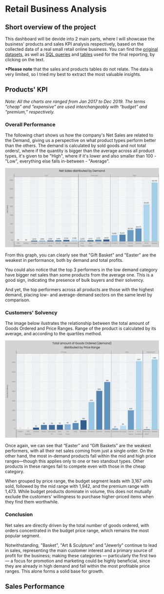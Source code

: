 # Retail Business Analysis
## Short overview of the project
This dashboard will be devide into 2 main parts, where I will showcase the business' products and sales KPI analysis respectively, based on the collected data of a real small retail online business. You can find the [original datasets](uploaded/orig.datasets), as well as [SQL queries](uploaded/sql.queries) and [tables](uploaded/finalised.tables) used for the final reporting, by clicking on the text.

<b>*Please note</b> that the sales and products tables do not relate. The data is very limited, so I tried my best to extract the most valuable insights.

## Products' KPI
<i>Note: All the charts are ranged from Jan 2017 to Dec 2019. The terms “cheap” and “expensive” are used interchangeably with “budget” and “premium,” respectively.</i>

### Overall Performance

The following chart shows us how the company's Net Sales are related to the Demand, giving us a perspective on what product types perform better than the others. The demand is calculated by sold goods and not total orders!, where if the quantity is bigger than the average across all product types, it's given to be "High", where if it's lower and also smaller than 100 - "Low", everything else falls in-between - "Average". 

![Graph1](uploaded/visual/Net%20Sales.png)

From this graph, you can clearly see that "Gift Basket" and "Easter" are the weakest in performance, both by demand and total profits.

You could also notice that the top 3 performers in the low demand category have bigger net sales than some products from the average one. This is a good sign, indicating the presence of bulk buyers and their solvency.

And yet, the top performers across all products are those with the highest demand, placing low- and average-demand sectors on the same level by comparison.

### Customers' Solvency

The image below ilustrates the relationship between the total amount of Goods Ordered and Price Ranges.
Range of the product is calculated by its average, and according to the quartiles method.

![Graph2](uploaded/visual/Demand.png)

Once again, we can see that “Easter” and “Gift Baskets” are the weakest performers, with all their net sales coming from just a single order. On the other hand, the most in-demand products fall within the mid and high price ranges—though this applies only to one or two standout types. Other products in these ranges fail to compete even with those in the cheap category.

When grouped by price range, the budget segment leads with 3,167 units sold, followed by the mid range with 1,942, and the premium range with 1,473. While budget products dominate in volume, this does not mutually exclude the customers’ willingness to purchase higher-priced items when they find them worthwhile.

### Conclusion

Net sales are directly driven by the total number of goods ordered, with orders concentrated in the budget price range, which remains the most popular segment.

Notwithstanding, "Basket", "Art & Sculpture" and "Jewerly" continue to lead in sales, representing the main customer interest and a primary source of profit for the business; making these categories — particularly the first two — a focus for promotion and marketing could be highly beneficial, since they are already in high demand and fall within the most profitable price ranges. This alone forms a solid base for growth.

## Sales Performance


